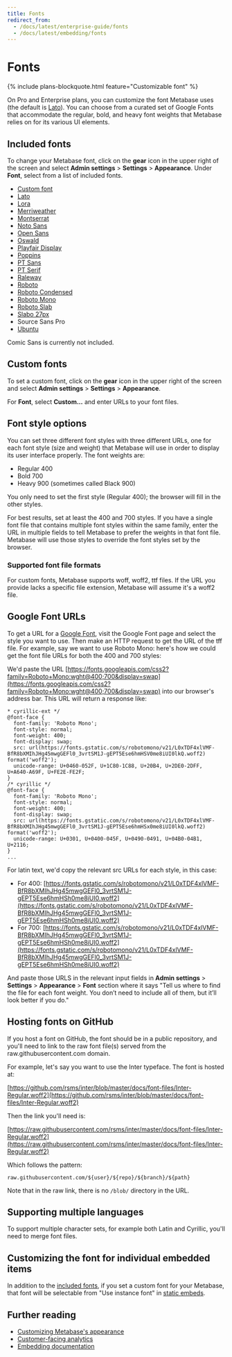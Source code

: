 ```yaml
---
title: Fonts
redirect_from:
  - /docs/latest/enterprise-guide/fonts
  - /docs/latest/embedding/fonts
---
```


# Fonts

{% include plans-blockquote.html feature="Customizable font" %}

On Pro and Enterprise plans, you can customize the font Metabase uses (the default is [Lato](https://fonts.google.com/specimen/Lato)). You can choose from a curated set of Google Fonts that accommodate the regular, bold, and heavy font weights that Metabase relies on for its various UI elements.

## Included fonts

To change your Metabase font, click on the **gear** icon in the upper right of the screen and select **Admin settings** > **Settings** > **Appearance**. Under **Font**, select from a list of included fonts.

- [Custom font](#custom-fonts)
- [Lato](https://fonts.google.com/specimen/Lato)
- [Lora](https://fonts.google.com/specimen/Lora)
- [Merriweather](https://fonts.google.com/specimen/Merriweather)
- [Montserrat](https://fonts.google.com/specimen/Montserrat)
- [Noto Sans](https://fonts.google.com/specimen/Noto+Sans)
- [Open Sans](https://fonts.google.com/specimen/Open+Sans)
- [Oswald](https://fonts.google.com/specimen/Oswald)
- [Playfair Display](https://fonts.google.com/specimen/Playfair+Display)
- [Poppins](https://fonts.google.com/specimen/Poppins)
- [PT Sans](https://fonts.google.com/specimen/PT+Sans)
- [PT Serif](https://fonts.google.com/specimen/PT+Serif)
- [Raleway](https://fonts.google.com/specimen/Raleway)
- [Roboto](https://fonts.google.com/specimen/Roboto)
- [Roboto Condensed](https://fonts.google.com/specimen/Roboto+Condensed)
- [Roboto Mono](https://fonts.google.com/specimen/Roboto+Mono)
- [Roboto Slab](https://fonts.google.com/specimen/Roboto+Slab)
- [Slabo 27px](https://fonts.google.com/specimen/Slabo+27px)
- Source Sans Pro
- [Ubuntu](https://fonts.google.com/specimen/Ubuntu)

Comic Sans is currently not included.

## Custom fonts

To set a custom font, click on the **gear** icon in the upper right of the screen and select **Admin settings** > **Settings** > **Appearance**.

For **Font**, select **Custom...** and enter URLs to your font files.

## Font style options

You can set three different font styles with three different URLs, one for each font style (size and weight) that Metabase will use in order to display its user interface properly. The font weights are:

- Regular 400
- Bold 700
- Heavy 900 (sometimes called Black 900)

You only need to set the first style (Regular 400); the browser will fill in the other styles.

For best results, set at least the 400 and 700 styles. If you have a single font file that contains multiple font styles within the same family, enter the URL in multiple fields to tell Metabase to prefer the weights in that font file. Metabase will use those styles to override the font styles set by the browser.

### Supported font file formats

For custom fonts, Metabase supports woff, woff2, ttf files. If the URL you provide lacks a specific file extension, Metabase will assume it's a woff2 file.

## Google Font URLs

To get a URL for a [Google Font](https://fonts.google.com/), visit the Google Font page and select the style you want to use. Then make an HTTP request to get the URL of the tff file. For example, say we want to use Roboto Mono: here's how we could get the font file URLs for both the 400 and 700 styles:

We'd paste the URL [https://fonts.googleapis.com/css2?family=Roboto+Mono:wght@400;700&display=swap](https://fonts.googleapis.com/css2?family=Roboto+Mono:wght@400;700&display=swap) into our browser's address bar. This URL will return a response like:

```
* cyrillic-ext */
@font-face {
  font-family: 'Roboto Mono';
  font-style: normal;
  font-weight: 400;
  font-display: swap;
  src: url(https://fonts.gstatic.com/s/robotomono/v21/L0xTDF4xlVMF-BfR8bXMIhJHg45mwgGEFl0_3vrtSM1J-gEPT5Ese6hmHSV0me8iUI0lkQ.woff2) format('woff2');
  unicode-range: U+0460-052F, U+1C80-1C88, U+20B4, U+2DE0-2DFF, U+A640-A69F, U+FE2E-FE2F;
}
/* cyrillic */
@font-face {
  font-family: 'Roboto Mono';
  font-style: normal;
  font-weight: 400;
  font-display: swap;
  src: url(https://fonts.gstatic.com/s/robotomono/v21/L0xTDF4xlVMF-BfR8bXMIhJHg45mwgGEFl0_3vrtSM1J-gEPT5Ese6hmHSx0me8iUI0lkQ.woff2) format('woff2');
  unicode-range: U+0301, U+0400-045F, U+0490-0491, U+04B0-04B1, U+2116;
}
...
```

For latin text, we'd copy the relevant src URLs for each style, in this case:

- For 400: [https://fonts.gstatic.com/s/robotomono/v21/L0xTDF4xlVMF-BfR8bXMIhJHg45mwgGEFl0_3vrtSM1J-gEPT5Ese6hmHSh0me8iUI0.woff2](https://fonts.gstatic.com/s/robotomono/v21/L0xTDF4xlVMF-BfR8bXMIhJHg45mwgGEFl0_3vrtSM1J-gEPT5Ese6hmHSh0me8iUI0.woff2)
- For 700: [https://fonts.gstatic.com/s/robotomono/v21/L0xTDF4xlVMF-BfR8bXMIhJHg45mwgGEFl0_3vrtSM1J-gEPT5Ese6hmHSh0me8iUI0.woff2](https://fonts.gstatic.com/s/robotomono/v21/L0xTDF4xlVMF-BfR8bXMIhJHg45mwgGEFl0_3vrtSM1J-gEPT5Ese6hmHSh0me8iUI0.woff2)

And paste those URLS in the relevant input fields in **Admin settings** > **Settings** > **Appearance** > **Font** section where it says "Tell us where to find the file for each font weight. You don’t need to include all of them, but it’ll look better if you do."

## Hosting fonts on GitHub

If you host a font on GitHub, the font should be in a public repository, and you'll need to link to the raw font file(s) served from the raw.githubusercontent.com domain.

For example, let's say you want to use the Inter typeface. The font is hosted at:

[https://github.com/rsms/inter/blob/master/docs/font-files/Inter-Regular.woff2](https://github.com/rsms/inter/blob/master/docs/font-files/Inter-Regular.woff2)

Then the link you'll need is:

[https://raw.githubusercontent.com/rsms/inter/master/docs/font-files/Inter-Regular.woff2](https://raw.githubusercontent.com/rsms/inter/master/docs/font-files/Inter-Regular.woff2)

Which follows the pattern:

```
raw.githubusercontent.com/${user}/${repo}/${branch}/${path}
```

Note that in the raw link, there is no `/blob/` directory in the URL.

## Supporting multiple languages

To support multiple character sets, for example both Latin and Cyrillic, you'll need to merge font files.

## Customizing the font for individual embedded items

In addition to the [included fonts](#included-fonts), if you set a custom font for your Metabase, that font will be selectable from "Use instance font" in [static embeds](../embedding/static-embedding.md).

## Further reading

- [Customizing Metabase's appearance](./appearance.md)
- [Customer-facing analytics](https://www.metabase.com/learn/customer-facing-analytics)
- [Embedding documentation](../embedding/start.md)
